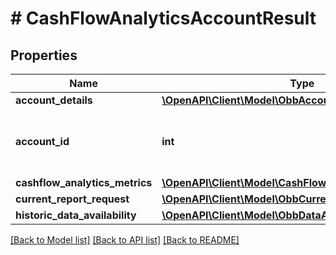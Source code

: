 # # CashFlowAnalyticsAccountResult

## Properties

Name | Type | Description | Notes
------------ | ------------- | ------------- | -------------
**account_details** | [**\OpenAPI\Client\Model\ObbAccountDetails**](ObbAccountDetails.md) |  |
**account_id** | **int** | An account ID represented as a number |
**cashflow_analytics_metrics** | [**\OpenAPI\Client\Model\CashFlowAnalyticsMetrics**](CashFlowAnalyticsMetrics.md) |  | [optional]
**current_report_request** | [**\OpenAPI\Client\Model\ObbCurrentReportRequestDetails**](ObbCurrentReportRequestDetails.md) |  |
**historic_data_availability** | [**\OpenAPI\Client\Model\ObbDataAvailability**](ObbDataAvailability.md) |  |

[[Back to Model list]](../../README.md#models) [[Back to API list]](../../README.md#endpoints) [[Back to README]](../../README.md)
